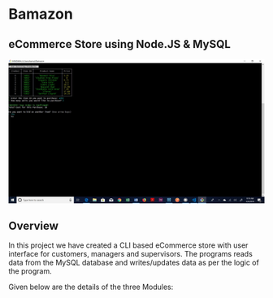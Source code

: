 # Bamazon
## eCommerce Store using Node.JS & MySQL

![Home Page](https://github.com/kamalnyc17/Bamazon/blob/master/Images/Home%20Page.jpg)
## Overview
In this project we have created a CLI based eCommerce store with user interface for customers, managers and supervisors. The programs
reads data from the MySQL database and writes/updates data as per the logic of the program.

Given below are the details of the three Modules:
